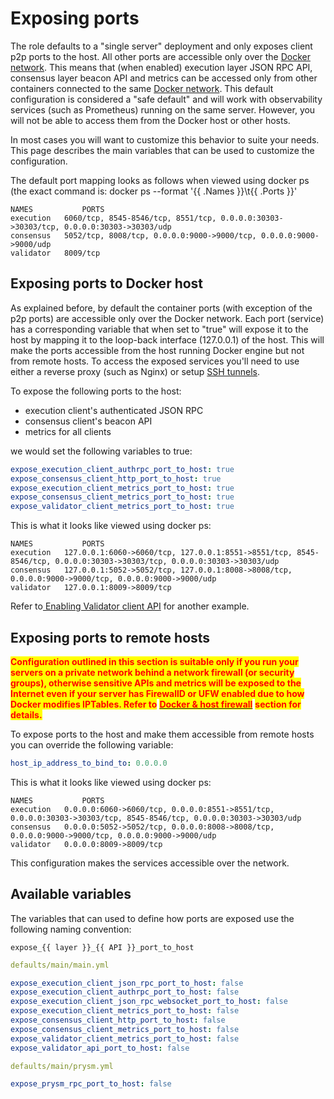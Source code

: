 # Exposing ports

The role defaults to a "single server" deployment and only exposes client p2p ports to the host. All other ports are accessible only over the [Docker network](./#docker-network). This means that (when enabled) execution layer JSON RPC API, consensus layer beacon API and metrics can be accessed only from other containers connected to the same [Docker network](./#docker-network). This default configuration is considered a "safe default" and will work with observability services (such as Prometheus) running on the same server. However, you will not be able to access them from the Docker host or other hosts.&#x20;

In most cases you will want to customize this behavior to suite your needs. This page describes the main variables that can be used to customize the configuration.&#x20;

The default port mapping looks as follows when viewed using docker ps (the exact command is: docker ps --format '\{{ .Names \}}\t\{{ .Ports \}}'

```
NAMES           PORTS
execution	6060/tcp, 8545-8546/tcp, 8551/tcp, 0.0.0.0:30303->30303/tcp, 0.0.0.0:30303->30303/udp
consensus	5052/tcp, 8008/tcp, 0.0.0.0:9000->9000/tcp, 0.0.0.0:9000->9000/udp
validator	8009/tcp
```

## Exposing ports to Docker host

As explained before, by default the container ports (with exception of the p2p ports)  are accessible only over the Docker network. Each port (service) has a corresponding variable that when set to "true" will expose it to the host by mapping it to the loop-back interface (127.0.0.1) of the host. This will make the ports accessible from the host running Docker engine but not from remote hosts. To access the exposed services you'll need to use either a reverse proxy (such as Nginx) or setup [SSH tunnels](https://www.ssh.com/academy/ssh/tunneling-example).&#x20;

To expose the following ports to the host:

* execution client's authenticated JSON RPC&#x20;
* consensus client's beacon API
* metrics for all clients&#x20;

&#x20;we would set the following variables to true:

```yaml
expose_execution_client_authrpc_port_to_host: true
expose_consensus_client_http_port_to_host: true
expose_execution_client_metrics_port_to_host: true
expose_consensus_client_metrics_port_to_host: true
expose_validator_client_metrics_port_to_host: true
```

This is what it looks like viewed using docker ps:&#x20;

```
NAMES           PORTS
execution	127.0.0.1:6060->6060/tcp, 127.0.0.1:8551->8551/tcp, 8545-8546/tcp, 0.0.0.0:30303->30303/tcp, 0.0.0.0:30303->30303/udp
consensus	127.0.0.1:5052->5052/tcp, 127.0.0.1:8008->8008/tcp, 0.0.0.0:9000->9000/tcp, 0.0.0.0:9000->9000/udp
validator	127.0.0.1:8009->8009/tcp
```

Refer to[ Enabling Validator client API](../enabling-validator-client-api.md) for another example.&#x20;

## Exposing ports to remote hosts

<mark style="color:red;">**Configuration outlined in this section is suitable only if you run your servers on a private network behind a network firewall (or security groups), otherwise sensitive APIs and metrics will be exposed to the Internet even if your server has  FirewallD or UFW enabled due to how Docker modifies IPTables. Refer to**</mark> [<mark style="color:red;">**Docker & host firewall**</mark>](docker-and-host-firewall.md) <mark style="color:red;">**section for details.**</mark>&#x20;

To expose ports to the host and make them accessible from remote hosts you can override the following variable:&#x20;

```yaml
host_ip_address_to_bind_to: 0.0.0.0
```

This is what it looks like viewed using docker ps:

```
NAMES           PORTS
execution	0.0.0.0:6060->6060/tcp, 0.0.0.0:8551->8551/tcp, 0.0.0.0:30303->30303/tcp, 8545-8546/tcp, 0.0.0.0:30303->30303/udp
consensus	0.0.0.0:5052->5052/tcp, 0.0.0.0:8008->8008/tcp, 0.0.0.0:9000->9000/tcp, 0.0.0.0:9000->9000/udp
validator	0.0.0.0:8009->8009/tcp
```

This configuration makes the services accessible over the network.

## Available variables

The variables that can used to define how ports are exposed use the following naming convention:

```
expose_{{ layer }}_{{ API }}_port_to_host
```

```yaml
defaults/main/main.yml

expose_execution_client_json_rpc_port_to_host: false
expose_execution_client_authrpc_port_to_host: false
expose_execution_client_json_rpc_websocket_port_to_host: false
expose_execution_client_metrics_port_to_host: false
expose_consensus_client_http_port_to_host: false
expose_consensus_client_metrics_port_to_host: false
expose_validator_client_metrics_port_to_host: false
expose_validator_api_port_to_host: false

defaults/main/prysm.yml

expose_prysm_rpc_port_to_host: false
```
